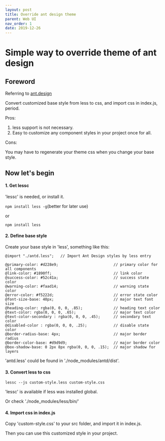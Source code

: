 ```yaml
---
layout: post
title: Override ant design theme
parent: Web UI
nav_order: 1
date: 2019-12-26
---
```


# Simple way to override theme of ant design

## Foreword

Referring to [ant.design](https://ant.design/docs/react/customize-theme-cn)

Convert customized base style from less to css, and import css in index.js, period.

Pros:

1. less support is not necessary.
2. Easy to customize any component styles in your project once for all.

Cons:

You may have to regenerate your theme css when you change your base style.

## Now let's begin

#### 1. Get lessc

'lessc' is needed, or install it.

`npm install less -g`(better for later use)

or

`npm install less`

#### 2. Define base style

Create your base style in 'less', something like this:

```
@import "./antd.less";   // Import Ant Design styles by less entry

@primary-color: #d228e9;                         // primary color for all components
@link-color: #1890ff;                            // link color
@success-color: #52c41a;                         // success state color
@warning-color: #faad14;                         // warning state color
@error-color: #f5222d;                           // error state color
@font-size-base: 40px;                           // major text font size
@heading-color: rgba(0, 0, 0, .85);              // heading text color
@text-color: rgba(0, 0, 0, .65);                 // major text color
@text-color-secondary : rgba(0, 0, 0, .45);      // secondary text color
@disabled-color : rgba(0, 0, 0, .25);            // disable state color
@border-radius-base: 4px;                        // major border radius
@border-color-base: #d9d9d9;                     // major border color
@box-shadow-base: 0 2px 8px rgba(0, 0, 0, .15);  // major shadow for layers
```

'antd.less' could be found in './node_modules/antd/dist'.

#### 3. Convert less to css

`lessc --js custom-style.less custom-style.css`

'lessc' is available if less was installed global.

Or check './node_modules/less/bin/'

#### 4. Import css in index.js

Copy 'custom-style.css' to your src folder, and import it in index.js.

Then you can use this customized style in your project.

